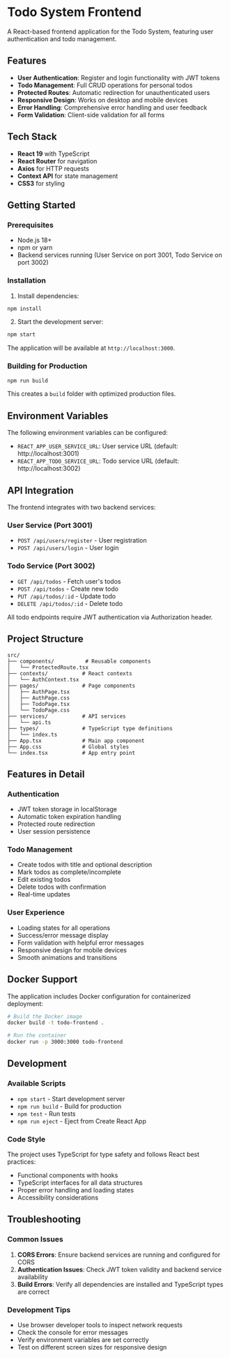 # Todo System Frontend

A React-based frontend application for the Todo System, featuring user authentication and todo management.

## Features

- **User Authentication**: Register and login functionality with JWT tokens
- **Todo Management**: Full CRUD operations for personal todos
- **Protected Routes**: Automatic redirection for unauthenticated users
- **Responsive Design**: Works on desktop and mobile devices
- **Error Handling**: Comprehensive error handling and user feedback
- **Form Validation**: Client-side validation for all forms

## Tech Stack

- **React 19** with TypeScript
- **React Router** for navigation
- **Axios** for HTTP requests
- **Context API** for state management
- **CSS3** for styling

## Getting Started

### Prerequisites

- Node.js 18+ 
- npm or yarn
- Backend services running (User Service on port 3001, Todo Service on port 3002)

### Installation

1. Install dependencies:
```bash
npm install
```

2. Start the development server:
```bash
npm start
```

The application will be available at `http://localhost:3000`.

### Building for Production

```bash
npm run build
```

This creates a `build` folder with optimized production files.

## Environment Variables

The following environment variables can be configured:

- `REACT_APP_USER_SERVICE_URL`: User service URL (default: http://localhost:3001)
- `REACT_APP_TODO_SERVICE_URL`: Todo service URL (default: http://localhost:3002)

## API Integration

The frontend integrates with two backend services:

### User Service (Port 3001)
- `POST /api/users/register` - User registration
- `POST /api/users/login` - User login

### Todo Service (Port 3002)
- `GET /api/todos` - Fetch user's todos
- `POST /api/todos` - Create new todo
- `PUT /api/todos/:id` - Update todo
- `DELETE /api/todos/:id` - Delete todo

All todo endpoints require JWT authentication via Authorization header.

## Project Structure

```
src/
├── components/          # Reusable components
│   └── ProtectedRoute.tsx
├── contexts/           # React contexts
│   └── AuthContext.tsx
├── pages/              # Page components
│   ├── AuthPage.tsx
│   ├── AuthPage.css
│   ├── TodoPage.tsx
│   └── TodoPage.css
├── services/           # API services
│   └── api.ts
├── types/              # TypeScript type definitions
│   └── index.ts
├── App.tsx             # Main app component
├── App.css             # Global styles
└── index.tsx           # App entry point
```

## Features in Detail

### Authentication
- JWT token storage in localStorage
- Automatic token expiration handling
- Protected route redirection
- User session persistence

### Todo Management
- Create todos with title and optional description
- Mark todos as complete/incomplete
- Edit existing todos
- Delete todos with confirmation
- Real-time updates

### User Experience
- Loading states for all operations
- Success/error message display
- Form validation with helpful error messages
- Responsive design for mobile devices
- Smooth animations and transitions

## Docker Support

The application includes Docker configuration for containerized deployment:

```bash
# Build the Docker image
docker build -t todo-frontend .

# Run the container
docker run -p 3000:3000 todo-frontend
```

## Development

### Available Scripts

- `npm start` - Start development server
- `npm run build` - Build for production
- `npm test` - Run tests
- `npm run eject` - Eject from Create React App

### Code Style

The project uses TypeScript for type safety and follows React best practices:
- Functional components with hooks
- TypeScript interfaces for all data structures
- Proper error handling and loading states
- Accessibility considerations

## Troubleshooting

### Common Issues

1. **CORS Errors**: Ensure backend services are running and configured for CORS
2. **Authentication Issues**: Check JWT token validity and backend service availability
3. **Build Errors**: Verify all dependencies are installed and TypeScript types are correct

### Development Tips

- Use browser developer tools to inspect network requests
- Check the console for error messages
- Verify environment variables are set correctly
- Test on different screen sizes for responsive design
